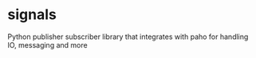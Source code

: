 # signals
Python publisher subscriber library that integrates with paho for handling IO, messaging and more
